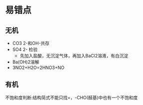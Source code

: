 # 易错点
## 无机
- CO3 2-和OH-共存
- SO4 2- 检验
  - 先加入盐酸，无沉淀气体，再加入BaCl2溶液，有白沉淀
- Ba(OH)2溶解
- 3NO2+H2O=2HNO3+NO
## 有机
不饱和度判断:结构简式不能只找=，-CHO(醛基)中也有一个不饱和度

